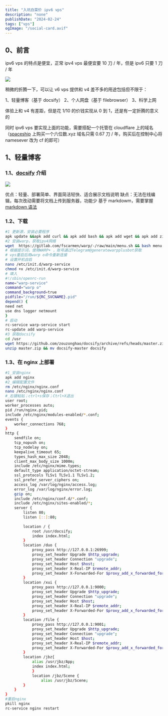 ```yaml
---
title: "入坑白菜价 ipv6 vps"
description: "none"
publishDate: "2024-02-24"
tags: ["vps"]
ogImage: "/social-card.avif"
---
```


<!-- more --> 



## 0、前言

ipv6 vps 的特点是便宜，正常 ipv4 vps 最便宜要 10 刀 / 年，但是 ipv6 只要 1 刀 / 年

![](https://i.730307.xyz/202407192119155.avif)

稍微的折腾一下，可以让 v6 vps 提供和 v4 差不多的用途包括但不限于：

1、轻量博客（基于 docsify）
2、个人网盘（基于 filebrowser）
3、科学上网

体验上和 v4 有差距，但是花 1/10 的价钱实现从 0 到 1，还是有一定折腾的意义的

同时 ipv6 vps 要实现上面的功能，需要搭配一个托管在 cloudflare 上的域名
（[spaceship](https://www.spaceship.com/) 上购买一个六位数.xyz 域名只需 0.67 刀 / 年，购买后在控制中心将 namesever 改为 cf 的即可）

## 1、轻量博客

### 1.1、[docsify](https://docsify.js.org/#/zh-cn/) 介绍

![](https://i.730307.xyz/202407192121030.avif)

优点：轻量、部署简单、界面简洁轻快、适合展示文档说明
缺点：无法在线编辑，每次改动需要将文档上传到服务器，功能少
基于 markdowm，需要掌握 [markdown 语法](https://markdown.lovejade.cn/)

### 1.2、下载

```sh
#1 更新源，安装必要程序
apk update &&apk add curl && apk add bash && apk add wget && apk add zip && apk add nano
#2 安装warp，获取ipv4网络
wget  https://gitlab.com/fscarmen/warp/-/raw/main/menu.sh && bash menu.sh 4
# 根据提示词，使用WARP+ ，账号通过Telegram@generatewarpplusbot获取
# vps重启后用warp o命令重新连接
# 设置开机自启
nano /etc/init.d/warp-service
chmod +x /etc/init.d/warp-service
# 填入
#!/sbin/openrc-run
name="warp-service"
command="warp o" 
command_background=true
pidfile="/run/${RC_SVCNAME}.pid"
depend() {
need net
use dns logger netmount
}
# 启动
rc-service warp-service start
rc-update add warp-service
#3 获取docsify
cd /usr
wget https://github.com/zouzonghao/docsify/archive/refs/heads/master.zip
unzip master.zip && mv docsify-master docsify
```

### 1.3、在 nginx 上部署

```sh
#1_安装nginx
apk add nginx
#2_编辑配置文件
rm /etc/nginx/nginx.conf 
nano /etc/nginx/nginx.conf
#_右键粘贴；ctrl+s保存；Ctrl+X退出
user root;
worker_processes auto;
pid /run/nginx.pid;
include /etc/nginx/modules-enabled/*.conf;
events {
	worker_connections 768;
}
http {
	sendfile on;
	tcp_nopush on;
	tcp_nodelay on;
	keepalive_timeout 65;
	types_hash_max_size 2048;
	client_max_body_size 1000m;
	include /etc/nginx/mime.types;
	default_type application/octet-stream;
	ssl_protocols TLSv1 TLSv1.1 TLSv1.2;
	ssl_prefer_server_ciphers on;
	access_log /var/log/nginx/access.log;
	error_log /var/log/nginx/error.log;
	gzip on;
	include /etc/nginx/conf.d/*.conf;
	include /etc/nginx/sites-enabled/*;
	server {
		listen 80;
		listen [::]:80;
 
		location / {
			root /usr/docsify;
			index index.html;
		}
		location /duo {
			proxy_pass http://127.0.0.1:26999;
			proxy_set_header Upgrade $http_upgrade;
			proxy_set_header Connection "upgrade";
			proxy_set_header Host $host;
			proxy_set_header X-Real-IP $remote_addr;
			proxy_set_header X-Forwarded-For $proxy_add_x_forwarded_for;
		}
		location /xui {
			proxy_pass http://127.0.0.1:9000;
			proxy_set_header Upgrade $http_upgrade;
			proxy_set_header Connection "upgrade";
			proxy_set_header Host $host;
			proxy_set_header X-Real-IP $remote_addr;
			proxy_set_header X-Forwarded-For $proxy_add_x_forwarded_for;
		}
		location /file {
			proxy_pass http://127.0.0.1:9001;
			proxy_set_header Upgrade $http_upgrade;
			proxy_set_header Connection "upgrade";
			proxy_set_header Host $host;
			proxy_set_header X-Real-IP $remote_addr;
			proxy_set_header X-Forwarded-For $proxy_add_x_forwarded_for;
		}
		location /jbz{
			alias /usr/jbz/App;  
			index index.html;
    		}
    		location /jbz/Scene {
        		alias /usr/jbz/Scene;
		}
	}
}
#重启nginx
pkill nginx
rc-service nginx restart
```
